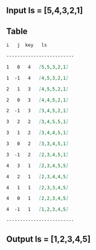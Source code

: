 ## Input ls = [5,4,3,2,1]

## Table

```markdown
i	j  key 	 ls		

-------------------------

1   0   4  	[5,5,3,2,1]

1  -1   4  	[4,5,3,2,1]

2   1   3  	[4,5,5,2,1]

2   0   3  	[4,4,5,2,1]

2  -1   3  	[3,4,5,2,1]

3   2   2  	[3,4,5,5,1]

3   1   2  	[3,4,4,5,1]

3   0   2  	[3,3,4,5,1]

3  -1   2  	[2,3,4,5,1]

4   3   1  	[2,3,4,5,5]

4   2   1  	[2,3,4,4,5]

4   1   1  	[2,3,3,4,5]

4   0   1  	[2,2,3,4,5]

4  -1   1  	[1,2,3,4,5]

-------------------------
```

## Output ls = [1,2,3,4,5]